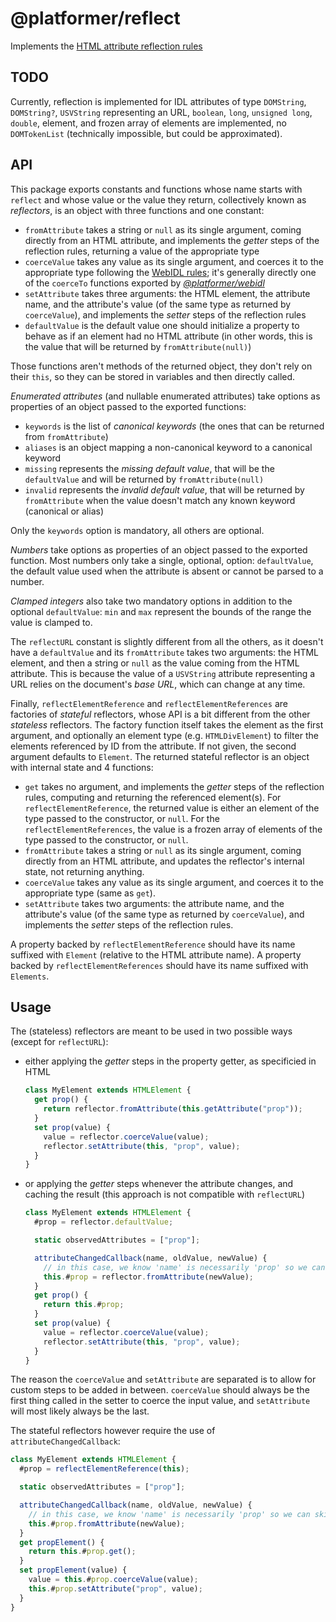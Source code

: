 # @platformer/reflect

Implements the [HTML attribute reflection rules](https://html.spec.whatwg.org/multipage/common-dom-interfaces.html#reflecting-content-attributes-in-idl-attributes)

## TODO

Currently, reflection is implemented for IDL attributes of type `DOMString`, `DOMString?`, `USVString` representing an URL, `boolean`, `long`, `unsigned long`, `double`, element, and frozen array of elements are implemented,
no `DOMTokenList` (technically impossible, but could be approximated).

## API

This package exports constants and functions whose name starts with `reflect` and whose value or the value they return, collectively known as _reflectors_, is an object with three functions and one constant:

- `fromAttribute` takes a string or `null` as its single argument, coming directly from an HTML attribute, and implements the _getter_ steps of the reflection rules, returning a value of the appropriate type
- `coerceValue` takes any value as its single argument, and coerces it to the appropriate type following the [WebIDL rules](https://webidl.spec.whatwg.org/#js-type-mapping); it's generally directly one of the `coerceTo` functions exported by [_@platformer/webidl_](../webidl/README.md)
- `setAttribute` takes three arguments: the HTML element, the attribute name, and the attribute's value (of the same type as returned by `coerceValue`), and implements the _setter_ steps of the reflection rules
- `defaultValue` is the default value one should initialize a property to behave as if an element had no HTML attribute (in other words, this is the value that will be returned by `fromAttribute(null)`)

Those functions aren't methods of the returned object, they don't rely on their `this`, so they can be stored in variables and then directly called.

_Enumerated attributes_ (and nullable enumerated attributes) take options as properties of an object passed to the exported functions:

- `keywords` is the list of _canonical keywords_ (the ones that can be returned from `fromAttribute`)
- `aliases` is an object mapping a non-canonical keyword to a canonical keyword
- `missing` represents the _missing default value_, that will be the `defaultValue` and will be returned by `fromAttribute(null)`
- `invalid` represents the _invalid default value_, that will be returned by `fromAttribute` when the value doesn't match any known keyword (canonical or alias)

Only the `keywords` option is mandatory, all others are optional.

_Numbers_ take options as properties of an object passed to the exported function. Most numbers only take a single, optional, option: `defaultValue`, the default value used when the attribute is absent or cannot be parsed to a number.

_Clamped integers_ also take two mandatory options in addition to the optional `defaultValue`: `min` and `max` represent the bounds of the range the value is clamped to.

The `reflectURL` constant is slightly different from all the others, as it doesn't have a `defaultValue` and its `fromAttribute` takes two arguments: the HTML element, and then a string or `null` as the value coming from the HTML attribute. This is because the value of a `USVString` attribute representing a URL relies on the document's _base URL_, which can change at any time.

Finally, `reflectElementReference` and `reflectElementReferences` are factories of _stateful_ reflectors, whose API is a bit different from the other _stateless_ reflectors.
The factory function itself takes the element as the first argument, and optionally an element type (e.g. `HTMLDivElement`) to filter the elements referenced by ID from the attribute. If not given, the second argument defaults to `Element`.
The returned stateful reflector is an object with internal state and 4 functions:

- `get` takes no argument, and implements the _getter_ steps of the reflection rules, computing and returning the referenced element(s). For `reflectElementReference`, the returned value is either an element of the type passed to the constructor, or `null`. For the `reflectElementReferences`, the value is a frozen array of elements of the type passed to the constructor, or `null`.
- `fromAttribute` takes a string or `null` as its single argument, coming directly from an HTML attribute, and updates the reflector's internal state, not returning anything.
- `coerceValue` takes any value as its single argument, and coerces it to the appropriate type (same as `get`).
- `setAttribute` takes two arguments: the attribute name, and the attribute's value (of the same type as returned by `coerceValue`), and implements the _setter_ steps of the reflection rules.

A property backed by `reflectElementReference` should have its name suffixed with `Element` (relative to the HTML attribute name).
A property backed by `reflectElementReferences` should have its name suffixed with `Elements`.

## Usage

The (stateless) reflectors are meant to be used in two possible ways (except for `reflectURL`):

- either applying the _getter_ steps in the property getter, as specificied in HTML

  ```js
  class MyElement extends HTMLElement {
    get prop() {
      return reflector.fromAttribute(this.getAttribute("prop"));
    }
    set prop(value) {
      value = reflector.coerceValue(value);
      reflector.setAttribute(this, "prop", value);
    }
  }
  ```

- or applying the _getter_ steps whenever the attribute changes, and caching the result (this approach is not compatible with `reflectURL`)

  ```js
  class MyElement extends HTMLElement {
    #prop = reflector.defaultValue;

    static observedAttributes = ["prop"];

    attributeChangedCallback(name, oldValue, newValue) {
      // in this case, we know 'name' is necessarily 'prop' so we can skip any check
      this.#prop = reflector.fromAttribute(newValue);
    }
    get prop() {
      return this.#prop;
    }
    set prop(value) {
      value = reflector.coerceValue(value);
      reflector.setAttribute(this, "prop", value);
    }
  }
  ```

The reason the `coerceValue` and `setAttribute` are separated is to allow for custom steps to be added in between. `coerceValue` should always be the first thing called in the setter to coerce the input value, and `setAttribute` will most likely always be the last.

The stateful reflectors however require the use of `attributeChangedCallback`:

```js
class MyElement extends HTMLElement {
  #prop = reflectElementReference(this);

  static observedAttributes = ["prop"];

  attributeChangedCallback(name, oldValue, newValue) {
    // in this case, we know 'name' is necessarily 'prop' so we can skip any check
    this.#prop.fromAttribute(newValue);
  }
  get propElement() {
    return this.#prop.get();
  }
  set propElement(value) {
    value = this.#prop.coerceValue(value);
    this.#prop.setAttribute("prop", value);
  }
}
```
